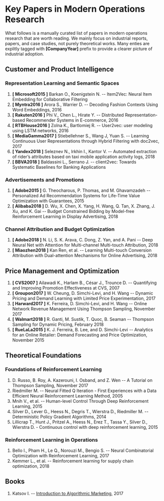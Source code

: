 # Key Papers in Modern Operations Research
What follows is a manually curated list of papers in modern operations research that are worth reading. 
We mainly focus on industrial reports, papers, and case studies, not purely theoretical works. 
Many enties are explitly tagged with **\[CompanyYear\]** prefix to provide a clearer picture of industrial adoption.

## Customer and Product Intelligence

### Representation Learning and Semantic Spaces
1. **[ Microsoft2015 ]** Barkan O., Koenigstein N. -- Item2Vec: Neural Item Embedding for Collaborative Filtering
2. **[ Myntra2016 ]** Arora S., Warrier D. -- Decoding Fashion Contexts Using Word Embeddings, 2016
3. **[ Rakuten2016 ]** Phi V., Chen L., Hirate Y. -- Distributed Representation-based Recommender Systems in E-commerce, 2016
4. **[ RTBHouse2016 ]** Zolna K., Bartlomiej R. -- User2vec: user modeling using LSTM networks, 2016
5. **[ MediaGamma2017 ]** Stiebellehner S., Wang J, Yuan S. -- Learning Continuous User Representations through Hybrid Filtering with doc2vec, 2017
6. **[ Yandex2018 ]** Seleznev N., Irkhin I., Kantor V. -- Automated extraction of rider’s attributes based on taxi mobile application activity logs, 2018
7. **[ BBVA2018 ]** Baldassini L., Serrano J. -- client2vec: Towards Systematic Baselines for Banking Applications

### Advertisements and Promotions
1. **[ Adobe2015 ]** G. Theocharous, P. Thomas, and M. Ghavamzadeh -- Personalized Ad Recommendation Systems for Life-Time Value Optimization with Guarantees, 2015
2. **[ Alibaba2018 ]** D. Wu, X. Chen, X. Yang, H. Wang, Q. Tan, X. Zhang, J. Xu, and K. Gai -- Budget Constrained Bidding by Model-free Reinforcement Learning in Display Advertising, 2018

### Channel Attribution and Budget Optimization
1. **[ Adobe2018 ]** N. Li, S. K. Arava, C. Dong, Z. Yan, and A. Pani -- Deep Neural Net with Attention for Multi-channel Multi-touch Attribution, 2018
2. **[ Miaozhen2018 ]** Kan Ren, et al. -- Learning Multi-touch Conversion Attribution with Dual-attention Mechanisms for Online Advertising, 2018

## Price Management and Optimization
1. **[ CVS2007 ]** Ailawadi K., Harlam B., César J., Trounce D. -- Quantifying and Improving Promotion Effectiveness at CVS, 2007
2. **[ Groupon2017 ]** W. Cheung, D. Simchi-Levi, and H. Wang -- Dynamic Pricing and Demand Learning with Limited Price Experimentation, 2017
3. **[ Harward2017 ]** K. Ferreira, D. Simchi-Levi, and H. Wang -- Online Network Revenue Management Using Thompson Sampling, November 2017
4. **[ Walmart2018 ]** R. Ganti, M. Sustik, T. Quoc, B. Seaman -- Thompson Sampling for Dynamic Pricing, February 2018
5. **[ RueLaLa2015 ]** K. J. Ferreira, B. Lee, and D. Simchi-Levi -- Analytics for an Online Retailer: Demand Forecasting and Price Optimization, November 2015

## Theoretical Foundations

### Foundations of Reinforcement Learning
1. D. Russo, B. Roy, A. Kazerouni, I. Osband, and Z. Wen -- A Tutorial on Thompson Sampling, November 2017
2. Riedmiller M. -- Neural Fitted Q Iteration - First Experiences with a Data Efficient Neural Reinforcement Learning Method, 2005
3. Mnih V., et al. -- Human-level Control Through Deep Reinforcement Learning, 2015
4. Silver D., Lever G., Heess N., Degris T., Wierstra D., Riedmiller M. -- Deterministic Policy Gradient Algorithms, 2014
5. Lillicrap T., Hunt J., Pritzel A., Heess N., Erez T., Tassa Y., Silver D., Wierstra D. - Continuous control with deep reinforcement learning, 2015

### Reinforcement Learning in Operations 
1. Bello I., Pham H., Le Q., Norouzi M., Bengio S. -- Neural Combinatorial Optimization with Reinforcement Learning, 2017
2. Kemmer L., et al. -- Reinforcement learning for supply chain optimization, 2018

## Books
1. Katsov I. -- [Introduction to Algorithmic Marketing](https://algorithmicweb.wordpress.com/), 2017
